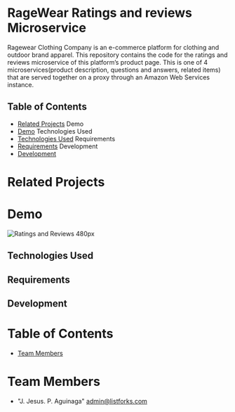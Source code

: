 # RageWear Ratings and reviews Microservice
Ragewear Clothing Company is an e-commerce platform for clothing and outdoor brand apparel. This repository contains the code for the ratings and reviews microservice of this platform’s product page. This is one of 4 microservices(product description, questions and answers, related items) that are served together on a proxy through an Amazon Web Services instance.

## Table of Contents

* [Related Projects](#related-projects)
Demo
* [Demo](#demo)
Technologies Used
* [Technologies Used](#technologies-used)
Requirements
* [Requirements](#requirements)
Development
* [Development](#development)


# <a name="demo"></a>Related Projects

# <a name="related-projects"></a>Demo
![Ratings and Reviews 480px](https://user-images.githubusercontent.com/65146641/99998190-84f7ed00-2d7b-11eb-80e4-b941f3859db0.gif)

## Technologies Used

## Requirements

## Development

# Table of Contents
* [Team Members](#team-members)

# <a name="team-members"></a>Team Members
* "J. Jesus. P. Aguinaga" <admin@listforks.com>
